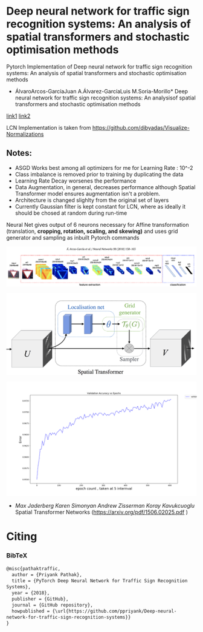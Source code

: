 # Deep neural network for traffic sign recognition systems: An analysis of spatial transformers and stochastic optimisation methods

Pytorch Implementation of Deep neural network for traffic sign recognition systems: An analysis of spatial transformers and stochastic optimisation methods


* ÁlvaroArcos-GarcíaJuan A.Álvarez-GarcíaLuis M.Soria-Morillo*
Deep neural network for traffic sign recognition systems: An analysisof spatial transformers and stochastic optimisation methods  

[link1](https://idus.us.es/xmlui/bitstream/handle/11441/80679/NEUNET-D-17-00381.pdf?sequence=1&isAllowed=y)
[link2](https://reader.elsevier.com/reader/sd/pii/S0893608018300054?token=0656FA2921430AA401BA73A6990A187F32A6FBDD12EAA2FC87FD556B3CDDF6DA8D5BE54F230A979E57369C48AB081452
)






LCN Implementation is taken from https://github.com/dibyadas/Visualize-Normalizations

## Notes:

- ASGD Works best among all optimizers for me for Learning Rate : 10^-2  
- Class imbalance is removed prior to training by duplicating the data 
- Learning Rate Decay worsenes the performance  
- Data Augmentation, in general, decreases performance although Spatial Transformer model ensures augmentation isn't a problem. 
- Architecture is changed slighlty from the  original set of layers 
- Currently Gaussian filter is kept constant for LCN, where as ideally it should be chosed at random during run-time  


Neural Net gives output of 6 neurons necessary for Affine transformation (translation, **cropping, rotation, scaling, and skewing)** and uses grid generator and sampling as inbuilt Pytorch commands

![Main Architecture](https://github.com/ppriyank/Deep-neural-network-for-traffic-sign-recognition-systems/blob/master/Main%20Architecture.png)


![Spatial Network](https://github.com/ppriyank/Deep-neural-network-for-traffic-sign-recognition-systems/blob/master/Spatial%20Network.png)


![Validation Error](https://github.com/ppriyank/Deep-neural-network-for-traffic-sign-recognition-systems/blob/master/validation2.png)






- *Max Jaderberg Karen Simonyan Andrew Zisserman Koray Kavukcuoglu*  
Spatial Transformer Networks 
(https://arxiv.org/pdf/1506.02025.pdf
)




# Citing

### BibTeX

```
@misc{pathaktraffic,
  author = {Priyank Pathak},
  title = {PyTorch Deep Neural Network for Traffic Sign Recognition Systems},
  year = {2018},
  publisher = {GitHub},
  journal = {GitHub repository},
  howpublished = {\url{https://github.com/ppriyank/Deep-neural-network-for-traffic-sign-recognition-systems}}
}
```

